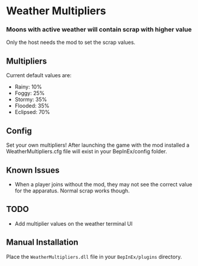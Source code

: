 # Weather Multipliers

### Moons with active weather will contain scrap with higher value

Only the host needs the mod to set the scrap values.

## Multipliers

Current default values are:

- Rainy: 10%
- Foggy: 25%
- Stormy: 35%
- Flooded: 35%
- Eclipsed: 70%

## Config

Set your own multipliers!
After launching the game with the mod installed a WeatherMultipliers.cfg file will exist in your BepInEx/config folder.

## Known Issues

- When a player joins without the mod, they may not see the correct value for the apparatus. Normal scrap works though.

## TODO

- Add multiplier values on the weather terminal UI

## Manual Installation

Place the `WeatherMultipliers.dll` file in your `BepInEx/plugins` directory.
